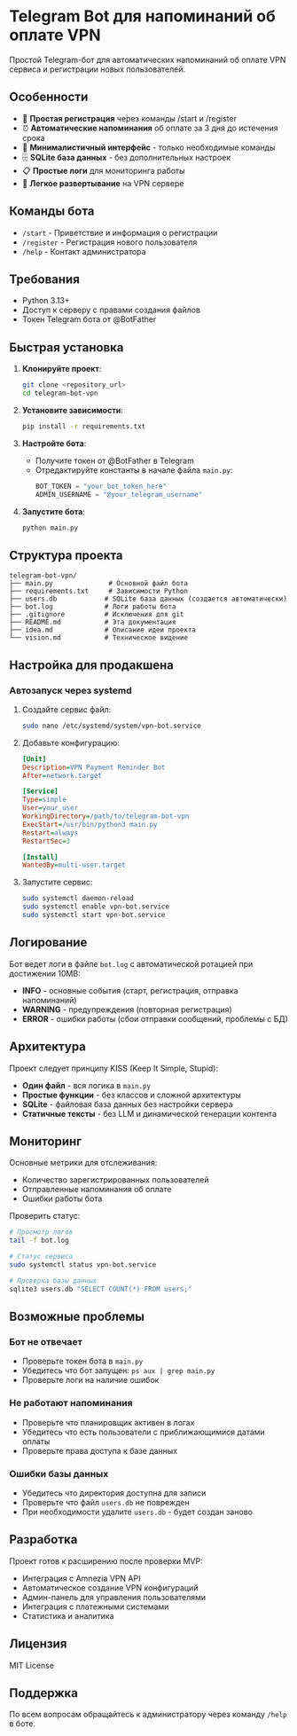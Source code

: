 # Telegram Bot для напоминаний об оплате VPN

Простой Telegram-бот для автоматических напоминаний об оплате VPN сервиса и регистрации новых пользователей.

## Особенности

- 🤖 **Простая регистрация** через команды /start и /register
- ⏰ **Автоматические напоминания** об оплате за 3 дня до истечения срока
- 📱 **Минималистичный интерфейс** - только необходимые команды
- 🗄️ **SQLite база данных** - без дополнительных настроек
- 📋 **Простые логи** для мониторинга работы
- 🚀 **Легкое развертывание** на VPN сервере

## Команды бота

- `/start` - Приветствие и информация о регистрации
- `/register` - Регистрация нового пользователя  
- `/help` - Контакт администратора

## Требования

- Python 3.13+
- Доступ к серверу с правами создания файлов
- Токен Telegram бота от @BotFather

## Быстрая установка

1. **Клонируйте проект**:
   ```bash
   git clone <repository_url>
   cd telegram-bot-vpn
   ```

2. **Установите зависимости**:
   ```bash
   pip install -r requirements.txt
   ```

3. **Настройте бота**:
   - Получите токен от @BotFather в Telegram
   - Отредактируйте константы в начале файла `main.py`:
     ```python
     BOT_TOKEN = "your_bot_token_here"
     ADMIN_USERNAME = "@your_telegram_username"
     ```

4. **Запустите бота**:
   ```bash
   python main.py
   ```

## Структура проекта

```
telegram-bot-vpn/
├── main.py              # Основной файл бота
├── requirements.txt     # Зависимости Python
├── users.db            # SQLite база данных (создается автоматически)
├── bot.log             # Логи работы бота
├── .gitignore          # Исключения для git
├── README.md           # Эта документация
├── idea.md             # Описание идеи проекта
└── vision.md           # Техническое видение
```

## Настройка для продакшена

### Автозапуск через systemd

1. Создайте сервис файл:
   ```bash
   sudo nano /etc/systemd/system/vpn-bot.service
   ```

2. Добавьте конфигурацию:
   ```ini
   [Unit]
   Description=VPN Payment Reminder Bot
   After=network.target
   
   [Service]
   Type=simple
   User=your_user
   WorkingDirectory=/path/to/telegram-bot-vpn
   ExecStart=/usr/bin/python3 main.py
   Restart=always
   RestartSec=3
   
   [Install]
   WantedBy=multi-user.target
   ```

3. Запустите сервис:
   ```bash
   sudo systemctl daemon-reload
   sudo systemctl enable vpn-bot.service
   sudo systemctl start vpn-bot.service
   ```

## Логирование

Бот ведет логи в файле `bot.log` с автоматической ротацией при достижении 10MB:

- **INFO** - основные события (старт, регистрация, отправка напоминаний)
- **WARNING** - предупреждения (повторная регистрация)
- **ERROR** - ошибки работы (сбои отправки сообщений, проблемы с БД)

## Архитектура

Проект следует принципу KISS (Keep It Simple, Stupid):

- **Один файл** - вся логика в `main.py`
- **Простые функции** - без классов и сложной архитектуры
- **SQLite** - файловая база данных без настройки сервера
- **Статичные тексты** - без LLM и динамической генерации контента

## Мониторинг

Основные метрики для отслеживания:
- Количество зарегистрированных пользователей
- Отправленные напоминания об оплате
- Ошибки работы бота

Проверить статус:
```bash
# Просмотр логов
tail -f bot.log

# Статус сервиса
sudo systemctl status vpn-bot.service

# Проверка базы данных
sqlite3 users.db "SELECT COUNT(*) FROM users;"
```

## Возможные проблемы

### Бот не отвечает
- Проверьте токен бота в `main.py`
- Убедитесь что бот запущен: `ps aux | grep main.py`
- Проверьте логи на наличие ошибок

### Не работают напоминания
- Проверьте что планировщик активен в логах
- Убедитесь что есть пользователи с приближающимися датами оплаты
- Проверьте права доступа к базе данных

### Ошибки базы данных
- Убедитесь что директория доступна для записи
- Проверьте что файл `users.db` не поврежден
- При необходимости удалите `users.db` - будет создан заново

## Разработка

Проект готов к расширению после проверки MVP:

- Интеграция с Amnezia VPN API
- Автоматическое создание VPN конфигураций
- Админ-панель для управления пользователями
- Интеграция с платежными системами
- Статистика и аналитика

## Лицензия

MIT License

## Поддержка

По всем вопросам обращайтесь к администратору через команду `/help` в боте.